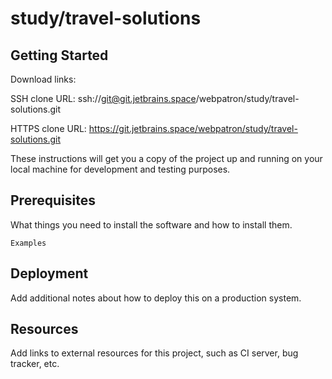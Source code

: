 # study/travel-solutions



## Getting Started

Download links:

SSH clone URL: ssh://git@git.jetbrains.space/webpatron/study/travel-solutions.git

HTTPS clone URL: https://git.jetbrains.space/webpatron/study/travel-solutions.git



These instructions will get you a copy of the project up and running on your local machine for development and testing purposes.

## Prerequisites

What things you need to install the software and how to install them.

```
Examples
```

## Deployment

Add additional notes about how to deploy this on a production system.

## Resources

Add links to external resources for this project, such as CI server, bug tracker, etc.
